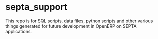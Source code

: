 septa_support
=============

This repo is for SQL scripts, data files, python scripts and other various things generated for 
future development in OpenERP on SEPTA applications.
